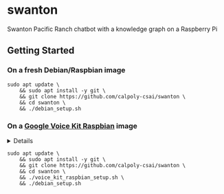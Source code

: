 # swanton
Swanton Pacific Ranch chatbot with a knowledge graph on a Raspberry Pi

## Getting Started

### On a fresh Debian/Raspbian image
```
sudo apt update \
    && sudo apt install -y git \
    && git clone https://github.com/calpoly-csai/swanton \
    && cd swanton \
    && ./debian_setup.sh
```

### On a [Google Voice Kit Raspbian][voice_kit_raspbian] image

<details>

So, uh..

[it's a bit complicated](https://github.com/google/aiyprojects-raspbian/issues/527)

[quite a bit complicated](https://github.com/google/aiyprojects-raspbian/issues/608)

but the commands below should make life easy 😎

</details>

```
sudo apt update \
    && sudo apt install -y git \
    && git clone https://github.com/calpoly-csai/swanton \
    && cd swanton \
    && ./voice_kit_raspbian_setup.sh \
    && ./debian_setup.sh
```


[voice_kit_raspbian]: https://github.com/google/aiyprojects-raspbian
